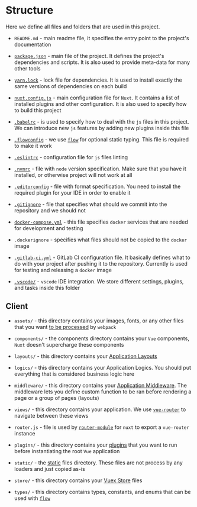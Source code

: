 # Structure

Here we define all files and folders that are used in this project.

- `README.md` - main readme file, it specifies the entry 
  point to the project's documentation

- [`package.json`](https://docs.npmjs.com/files/package.json) - main file 
  of the project. It defines the project's dependencies and scripts. 
  It is also used to provide meta-data for many other tools

- [`yarn.lock`](https://yarnpkg.com/lang/en/docs/yarn-lock/) - lock file 
  for dependencies. It is used to install exactly the same 
  versions of dependencies on each build

- [`nuxt.config.js`](https://nuxtjs.org/guide/configuration/) - main 
  configuration file for `Nuxt`. It contains a list of installed 
  plugins and other configuration. It is also used to specify how to 
  build this project

- [`.babelrc`](https://babeljs.io/docs/usage/babelrc/) - is used to specify 
  how to deal with the `js` files in this project. 
  We can introduce new `js` features by adding new plugins inside this file

- [`.flowconfig`](https://flow.org/en/docs/config/) - we use 
  [`flow`](https://flow.org) for optional static typing. 
  This file is required to make it work

- [`.eslintrc`](https://eslint.org/docs/user-guide/configuring) - configuration 
  file for `js` files linting

- [`.nvmrc`](https://github.com/creationix/nvm) - file with `node` version 
  specification. Make sure that you have it installed, 
  or otherwise project will not work at all

- [`.editorconfig`](http://editorconfig.org/) - file with format specification. 
  You need to install the required plugin for your IDE in order to enable it

- [`.gitignore`](https://git-scm.com/docs/gitignore) - file that specifies 
  what should we commit into the repository and we should not

- [`docker-compose.yml`](https://docs.docker.com/compose/compose-file/) - this 
  file specifies `docker` services that are needed for development and testing

- `.dockerignore` - specifies what files should not be 
  copied to the `docker` image

- [`.gitlab-ci.yml`](https://docs.gitlab.com/ee/ci/yaml/) - GitLab CI 
  configuration file. It basically defines what to do with your project 
  after pushing it to the repository. Currently is used for testing 
  and releasing a `docker` image

- [`.vscode/`][vscode] - `vscode` IDE integration. 
  We store different settings, plugins, and tasks inside this folder

## Client

- `assets/` - this directory contains your images, fonts, 
  or any other files that you want 
  [to be processed](https://nuxtjs.org/guide/assets#webpacked) by `webpack`

- `components/` - the components directory contains your `Vue` components, 
  `Nuxt` doesn't supercharge these components

- `layouts/` - this directory contains 
  your [Application Layouts](https://nuxtjs.org/guide/views#layouts)

- `logics/` - this directory contains your Application Logics. 
  You should put everything that is considered business logic here

- `middleware/` - this directory contains your 
  [Application Middleware](https://nuxtjs.org/guide/routing#middleware). 
  The middleware lets you define custom function to be ran 
  before rendering a page or a group of pages (layouts)

- `views/` - this directory contains your application. 
  We use [`vue-router`](http://router.vuejs.org/) to navigate 
  between these views

- `router.js` - file is used by 
  [`router-module`](https://github.com/nuxt-community/router-module) for `nuxt` 
  to export a `vue-router` instance

- `plugins/` - this directory contains your 
  [plugins](https://ru.nuxtjs.org/examples/plugins/) that you want 
  to run before instantiating the root `Vue` application

- `static/` - the [static](https://nuxtjs.org/guide/assets/#static) 
  files directory. These files are not process by any loaders and 
  just copied as-is

- `store/` - this directory contains your 
  [Vuex Store](https://nuxtjs.org/guide/vuex-store) files

- `types/` - this directory contains types, constants, 
  and enums that can be used with [`flow`](https://flow.org)

[vscode]: https://code.visualstudio.com/docs/getstarted/settings
